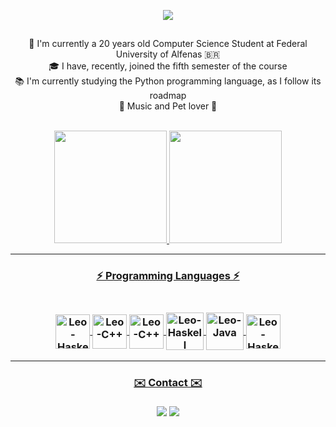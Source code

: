 <p align="center">
  <a href="https://github.com/DenverCoder1/readme-typing-svg"><img src="https://readme-typing-svg.herokuapp.com/?lines=Hi,%20there%20👋;This%20is%20Leonardo%20Reis%20Coimbra...;Welcome%20to%20my%20profile!&font=Fira%20Code&center=true&width=440&height=45&color=bb9af7&vCenter=true&size=22"></a>
</p>

##

<p align="center">
  🔬 I'm currently a 20 years old Computer Science Student at Federal University of Alfenas 🇧🇷
  <br>
  🎓 I have, recently, joined the fifth semester of the course
  <br>
  📚 I'm currently studying the Python programming language, as I follow its roadmap
  <br>
  💓 Music and Pet lover 🐶
  <br>
  <br>
</p>

<div align="center">
  <a href="https://github.com/LeonardoReisC">
  <img height="180em" src="https://github-readme-stats.vercel.app/api?username=LeonardoReisC&show_icons=true&theme=tokyonight&include_all_commits=true&count_private=true"/>
  <img height="180em" src="https://github-readme-stats.vercel.app/api/top-langs/?username=LeonardoReisC&layout=compact&langs_count=7&theme=tokyonight"/>
</div>
<hr>
  
<h3 align="center">⚡ Programming Languages ⚡</h3>

<h3 align="center"> 
  <div style="display: inline_block"><br>
    <img align="center" alt="Leo-Haskell" width="55" src="https://cdn.jsdelivr.net/gh/devicons/devicon/icons/html5/html5-original.svg">
    <img align="center" alt="Leo-C++" width="55" src="https://cdn.jsdelivr.net/gh/devicons/devicon/icons/css3/css3-original.svg">
    <img align="center" alt="Leo-C++" width="55" src="https://cdn.jsdelivr.net/gh/devicons/devicon/icons/cplusplus/cplusplus-original.svg">
    <img align="center" alt="Leo-Haskell" width="60" src="https://cdn.jsdelivr.net/gh/devicons/devicon/icons/python/python-original.svg">
    <img align="center" alt="Leo-Java" width="60" src="https://cdn.jsdelivr.net/gh/devicons/devicon/icons/java/java-original.svg">
    <img align="center" alt="Leo-Haskell" width="55" src="https://cdn.jsdelivr.net/gh/devicons/devicon/icons/haskell/haskell-original.svg">
  </div>
</h3>
  
 <hr>
  
  <h3 align="center">✉️ Contact ✉️</h3>
  
<h3 align="center"> 
   <div> 
    <a href = "mailto:coimbra.lreis@gmail.com"><img src="https://img.shields.io/badge/-Gmail-%23333?style=for-the-badge&logo=gmail&logoColor=white" target="_blank"></a>
    <a href="https://instagram.com/oleo.nardo_" target="_blank"><img src="https://img.shields.io/badge/-Instagram-%23E4405F?style=for-the-badge&logo=instagram&logoColor=white" target="_blank"></a>
  </div>
  </h3>
